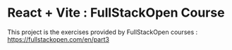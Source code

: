 # React + Vite : FullStackOpen Course

This project is the exercises provided by FullStackOpen courses : https://fullstackopen.com/en/part3
